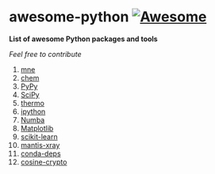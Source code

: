 # awesome-python [![Awesome](https://cdn.rawgit.com/sindresorhus/awesome/d7305f38d29fed78fa85652e3a63e154dd8e8829/media/badge.svg)](https://github.com/Mentors4EDU/awesome-python)
**List of awesome Python packages and tools**

*Feel free to contribute*

1. [mne](https://mne.tools/)
2. [chem](https://pypi.org/project/chem/)
3. [PyPy](https://www.pypy.org/)
4. [SciPy](https://scipy.org/)
5. [thermo](https://pypi.org/project/thermo/)
6. [ipython](https://pypi.org/project/ipython/)
7. [Numba](https://numba.pydata.org/)
8. [Matplotlib](https://matplotlib.org/)
9. [scikit-learn](https://scikit-learn.org/stable/)
10. [mantis-xray](https://spectromicroscopy.com/)
11. [conda-deps](https://pypi.org/project/conda-deps/)
12. [cosine-crypto](https://cosine-documentation.readthedocs.io/en/latest/)
